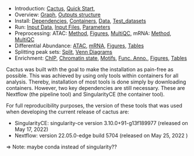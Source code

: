 
* Introduction: [Cactus](/README.md), [Quick Start](/docs/1_Intro__Quick_start.md), 
* Overview: [Graph](/docs/2_Overview__Graph.md), [Outputs structure](/docs/2_Overview__Outputs_structure.md)
* Install: [Dependencies](/docs/3_Install__Dependencies.md), [Containers](/docs/3_Install__Containers.md), [Data](/docs/3_Install__Data.md), [Test_datasets](/docs/3_Install__Test_datasets.md)
* Run: [Input Data](/docs/4_Run__Input_data.md), [Input Files](/docs/4_Run__Input_files.md), [Parameters](/docs/4_Run__Parameters.md)
* Preprocessing: ATAC: [Method](/docs/5_AP__Method.md), [Figures](/docs/5_AP__Figures.md), [MultiQC](/docs/5_AP__MultiQC.md), mRNA: [Method](/docs/6_MP__Method.md), [MultiQC](/docs/6_MP__MultiQC.md)
* Differential Abundance: [ATAC](/docs/7_DA__DiffBind.md), [mRNA](/docs/7_DA__Sleuth.md), [Figures](/docs/7_DA__Figures.md), [Tables](/docs/7_DA__Tables.md)
* Splitting peak sets: [Split](/docs/8_SP__Splitting_peak_sets.md), [Venn Diagrams](/docs/8_SP__Venn_diagrams.md)
* Enrichment: [ChIP](/docs/9_Enrich__CHIP.md), [Chromatin state](/docs/9_Enrich__Chromatin_states.md), [Motifs](/docs/9_Enrich__Motifs.md), [Func. Anno.](/docs/9_Enrich__Functional_annotations.md), [Figures](/docs/9_Enrich__Figures.md), [Tables](/docs/9_Enrich__Tables.md)


[](END_OF_MENU)

Cactus was built with the goal to make the installation as pain-free as possible. This was achieved by using only tools within containers for all analysis. Thereby, installation of most tools is done simply by downloading containers. However, two key dependencies are still necessary. These are Nextflow (the pipeline tool) and SingularityCE (the container tool).

For full reproducibility purposes, the version of these tools that was used when developing the current release of cactus are:
  - SingularityCE: singularity-ce version 3.10.0+91-g13f189977 (released on May 17, 2022)
  - Nextflow: version 22.05.0-edge build 5704 (released on May 25, 2022 )

 => Note: maybe conda instead of singularity??